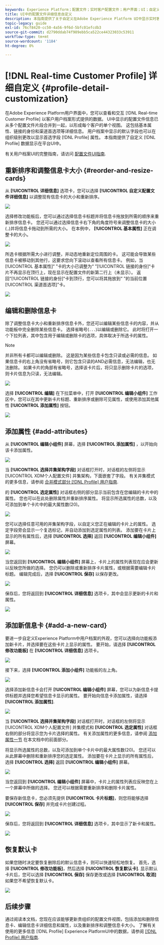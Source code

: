 ```yaml
---
keywords: Experience Platform；配置文件；实时客户配置文件；用户界面；UI；自定义；配置文件详细信息；详细信息
title: UI中的配置文件详细信息自定义
description: 本指南提供了关于自定义在Adobe Experience Platform UI中显示实时客户资料数据的方式的分步说明。
topic-legacy: guide
exl-id: 76cf8420-cc50-4a56-9f6d-5bfc01efcdb3
source-git-commit: d2790ddab74f989ebb5ca522ce44323033c53911
workflow-type: tm+mt
source-wordcount: '1184'
ht-degree: 0%

---
```


# [!DNL Real-time Customer Profile] 详细自定义 {#profile-detail-customization}

在Adobe Experience Platform用户界面中，您可以查看和交互 [!DNL Real-time Customer Profile] 以客户用户档案形式提供的数据。 UI中显示的配置文件信息已从多个配置文件片段合并到一起，以形成每个客户的单个视图。 这包括基本属性、链接的身份和渠道首选项等详细信息。 用户档案中显示的默认字段也可以在组织级别更改以显示首选字段 [!DNL Profile] 属性。 本指南提供了自定义 [!DNL Profile] 数据显示在平台UI中。

有关用户档案UI的完整指南，请访问 [配置文件UI指南](user-guide.md).

## 重新排序和调整信息卡大小 {#reorder-and-resize-cards}

从 **[!UICONTROL 详细信息]** 选项卡，您可以选择 **[!UICONTROL 自定义配置文件详细信息]** 以调整现有信息卡的大小和重新排序。

![](../images/profile-customization/customize-profile-details.png)

选择修改功能板后，您可以通过选择信息卡标题并将信息卡拖放到所需的顺序来重新排序信息卡。 您还可以通过选择信息卡右下角的角度符号来调整信息卡的大小(`⌟`)并将信息卡拖动到所需的大小。 在本例中， **[!UICONTROL 基本属性]** 正在调整卡的大小。

![](../images/profile-customization/resize.png)

所选卡根据所需大小进行调整，并动态地重新定位周围的卡。 这可能会导致某些信息卡被移动到其他行，这要求您向下滚动以查看所有信息卡。 例如，当[!UICONTROL 基本属性]“ ”卡的大小已调整为“ ”[!UICONTROL 链接的身份]“卡片不再显示在顶行上，现在显示在配置文件的新第二行上（未显示）。 返回“[!UICONTROL 链接的身份]“卡到顶行，您可以将其拖放到“ ”的当前位置[!UICONTROL 渠道首选项]”卡。

![](../images/profile-customization/resized.png)

## 编辑和删除信息卡

除了调整信息卡大小和重新排序信息卡外，您还可以编辑某些信息卡的内容，并从功能板中完全删除某些信息卡。 选择省略号(`...`)以编辑或删除它。 此时将打开一个下拉列表，其中包含用于编辑或删除卡的选项，具体取决于所选卡的属性。

>[!NOTE]
>
>并非所有卡都可以编辑或删除。 这是因为某些信息卡包含只读或必需的信息。 如果信息卡的右上角没有省略号，则它包含只读的AND必需信息，无法编辑，也无法删除。 如果卡片的角部有省略号，选择该卡片后，将只显示删除卡片的选项，则卡片信息为只读，无法编辑。

![](../images/profile-customization/edit-card.png)

选择 **[!UICONTROL 编辑]** 在下拉菜单中，打开 **[!UICONTROL 编辑小组件]** 工作区中，您可以在其中更新卡片标题、重新排序或删除可见属性，或使用添加其他属性 **[!UICONTROL 添加属性]** 按钮。

![](../images/profile-customization/basic-attributes.png)

## 添加属性 {#add-attributes}

从 **[!UICONTROL 编辑小组件]** 屏幕，选择 **[!UICONTROL 添加属性]** ，以开始向该卡添加属性。

![](../images/profile-customization/add-attributes.png)

当 **[!UICONTROL 选择并集架构字段]** 对话框打开时，对话框的左侧将显示 [!UICONTROL XDM个人配置文件] 并集架构，下面嵌套了字段。 有关并集模式的更多信息，请参阅 [合并模式部分 [!DNL Profile] 用户指南](user-guide.md#union-schema).

的 **[!UICONTROL 选定属性]** 对话框右侧的部分显示当前包含在您编辑的卡片中的属性。 您也可以在此处删除属性并重新排序属性。 将显示所选属性的总数，以及可添加到单个卡片中的最大属性数(20)。

![](../images/profile-customization/select-before.png)

您可以选择任意可用的并集架构字段，以自定义您正在编辑的卡片上的属性。 选定字段旁会显示一个复选标记，并自动添加到选定属性的列表。 添加要在卡片上显示的所有属性后，选择 **[!UICONTROL 选择]** 返回 **[!UICONTROL 编辑小组件]** 屏幕。

![](../images/profile-customization/select-after.png)

当您返回到 **[!UICONTROL 编辑小组件]** 屏幕上，卡片上的属性列表现在应会更新以反映您所做的选择。 您仍可以删除或重新排序卡片属性，或根据需要编辑卡片标题。 编辑完成后，选择 **[!UICONTROL 保存]** 以保存更改。

![](../images/profile-customization/new-attributes.png)

保存后，您将返回到 **[!UICONTROL 详细信息]** 选项卡，其中会显示更新的卡片和属性。

![](../images/profile-customization/added-attributes.png)

## 添加新信息卡 {#add-a-new-card}

要进一步自定义Experience Platform中用户档案的外观，您可以选择向功能板添加新卡片，并选择要在这些卡片上显示的属性。 要开始，请选择 **[!UICONTROL 修改功能板]** 在 **[!UICONTROL 详细信息]** 选项卡。

![](../images/profile-customization/customize-profile-details.png)

接下来，选择 **[!UICONTROL 添加小组件]** 功能板的左上角。

![](../images/profile-customization/add-widget.png)

选择添加新信息卡会打开 **[!UICONTROL 编辑小组件]** 屏幕，您可以为新信息卡提供标题并选择您希望信息卡显示的属性。 要开始向信息卡添加属性，请选择 **[!UICONTROL 添加属性]**.

![](../images/profile-customization/edit-widget.png)

当 **[!UICONTROL 选择并集架构字段]** 对话框打开时，对话框的左侧将显示 [!UICONTROL XDM个人配置文件] 并集模式和 **[!UICONTROL 选定属性]** 对话框右侧的部分将显示您为卡片选择的属性。 有关添加属性的更多信息，请参阅 [添加属性一节](#add-attributes) 在本文档中的前面部分。

将显示所选属性的总数，以及可添加到单个卡片中的最大属性数(20)。 您还可以从此屏幕中删除和重新排序您的选定属性。 添加要在卡片上显示的所有属性后，选择 **[!UICONTROL 选择]** 返回 **[!UICONTROL 编辑小组件]** 屏幕。

![](../images/profile-customization/add-widget-attributes.png)

当您返回到 **[!UICONTROL 编辑小组件]** 屏幕中，卡片上的属性列表应反映您在上一个屏幕中所做的选择。 您还可以根据需要重新排序和删除卡片属性。

要保存新信息卡，您必须先提供 **[!UICONTROL 卡片标题]**，则您将能够选择 **[!UICONTROL 保存]** 并完成卡片创建过程。

![](../images/profile-customization/new-widget.png)

保存后，您将返回到 **[!UICONTROL 详细信息]** 选项卡，其中显示了新卡和属性。

![](../images/profile-customization/added-widget.png)

## 恢复默认卡

如果您随时决定要恢复删除后的默认信息卡，则可以快速轻松地恢复。 首先，选择 **[!UICONTROL 修改功能板]**，然后选择 **[!UICONTROL 恢复默认卡]**. 显示默认卡片后，您可以选择 **[!UICONTROL 保存]** 保存更改或选择 **[!UICONTROL 取消]** 如果您不希望恢复默认卡。

![](../images/profile-customization/restore-default.png)

## 后续步骤

通过阅读本文档，您现在应该能够更新贵组织的配置文件视图，包括添加和删除信息卡、编辑信息卡详细信息和属性，以及重新排序和调整信息卡大小。 了解有关使用的更多信息 [!DNL Profile] Experience PlatformUI中的数据，请参阅 [[!DNL Profile] 用户指南](user-guide.md).
